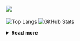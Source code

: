 ![](https://komarev.com/ghpvc/?username=chck&color=blueviolet)

<p align="left"> 
  <img alt="Top Langs" align="center" height="150" src="https://github-readme-stats-nine-umber-51.vercel.app/api/top-langs/?username=chck&layout=compact&count_private=true&show_icons=true&show_icons=true&theme=buefy" />
  <img alt="GitHub Stats" align="center" height="150" src="https://github-readme-stats-nine-umber-51.vercel.app/api?username=chck&count_private=true&show_icons=true&show_icons=true&theme=buefy" />
</p>

<details>
  <summary><b>Read more</b></summary>
  <br>

  <!--START_SECTION:waka-->
**🐱 My GitHub Data** 

> 📦 74.8 kB Used in GitHub's Storage 
 > 
> 🏆 833 Contributions in the Year 2023
 > 
> 💼 Opted to Hire
 > 
> 📜 134 Public Repositories 
 > 
> 🔑 19 Private Repositories 
 > 
**I'm a Night 🦉** 

```text
🌞 Morning                1290 commits        ████░░░░░░░░░░░░░░░░░░░░░   15.87 % 
🌆 Daytime                2100 commits        ██████░░░░░░░░░░░░░░░░░░░   25.84 % 
🌃 Evening                2232 commits        ███████░░░░░░░░░░░░░░░░░░   27.47 % 
🌙 Night                  2504 commits        ████████░░░░░░░░░░░░░░░░░   30.81 % 
```
📅 **I'm Most Productive on Monday** 

```text
Monday                   1795 commits        ██████░░░░░░░░░░░░░░░░░░░   22.09 % 
Tuesday                  1668 commits        █████░░░░░░░░░░░░░░░░░░░░   20.53 % 
Wednesday                1158 commits        ████░░░░░░░░░░░░░░░░░░░░░   14.25 % 
Thursday                 1495 commits        █████░░░░░░░░░░░░░░░░░░░░   18.40 % 
Friday                   822 commits         ███░░░░░░░░░░░░░░░░░░░░░░   10.12 % 
Saturday                 395 commits         █░░░░░░░░░░░░░░░░░░░░░░░░   04.86 % 
Sunday                   793 commits         ██░░░░░░░░░░░░░░░░░░░░░░░   09.76 % 
```


📊 **This Week I Spent My Time On** 

```text
💬 Programming Languages: 
Other                    29 hrs 11 mins      ████████████████████████░   94.94 % 
Python                   36 mins             ░░░░░░░░░░░░░░░░░░░░░░░░░   02.00 % 
Markdown                 25 mins             ░░░░░░░░░░░░░░░░░░░░░░░░░   01.40 % 
Bash                     10 mins             ░░░░░░░░░░░░░░░░░░░░░░░░░   00.58 % 
INI                      6 mins              ░░░░░░░░░░░░░░░░░░░░░░░░░   00.34 % 

🔥 Editors: 
Chrome                   29 hrs 9 mins       ████████████████████████░   94.83 % 
Neovim                   37 mins             █░░░░░░░░░░░░░░░░░░░░░░░░   02.04 % 
PyCharm                  34 mins             ░░░░░░░░░░░░░░░░░░░░░░░░░   01.86 % 
Obsidian                 20 mins             ░░░░░░░░░░░░░░░░░░░░░░░░░   01.10 % 
VS Code                  3 mins              ░░░░░░░░░░░░░░░░░░░░░░░░░   00.17 % 
```

**I Mostly Code in Python** 

```text
Python                   42 repos            ████████░░░░░░░░░░░░░░░░░   33.07 % 
Jupyter Notebook         21 repos            ████░░░░░░░░░░░░░░░░░░░░░   16.54 % 
Rust                     7 repos             █░░░░░░░░░░░░░░░░░░░░░░░░   05.51 % 
Shell                    3 repos             █░░░░░░░░░░░░░░░░░░░░░░░░   02.36 % 
Astro                    1 repo              ░░░░░░░░░░░░░░░░░░░░░░░░░   00.79 % 
```



**Timeline**

![Lines of Code chart](https://raw.githubusercontent.com/chck/chck/main/assets/bar_graph.png)


 Last Updated on 2023-11-06 01:25 UTC
<!--END_SECTION:waka-->
</details>

